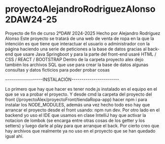 # proyectoAlejandroRodriguezAlonso2DAW24-25
Proyecto de fin de curso 2ºDAW 2024-2025 Hecho por Alejandro Rodríguez Alonso
Este proyecto se tratará de una web de venta de ropa en la que la intención es que tiene que interactuar el usuario o administrador con la página haciendo una serie de peticiones a la base de datos gracias al back-end que usare Java Springboot y para la parte del front-end usaré HTML / CSS / REACT / BOOTSTRAP
Dentro de la carpeta proyecto alex dejo también los archivos SQL que use para crear la base de datos algunas consultas y datos ficticios para poder probar cosas


-------------------INSTALACIÓN------------------------


Lo primero que hay que hacer es tener node.js instalado en el equipo en el que se va a probar el proyecto.
Y desde cmd la carpeta del proyecto del front (/proyectoAlex/proyectoFront/tiendaRopa-app) hacer npm i para instalar los NODE_MODULES,
además una vez hecho todo eso hay que arrancar el proyecto desde el front usando: npm run dev. 
Por otro lado en el backend yo uso el IDE que usamos en clase IntelliJ hay que activar la notacion de lombok (se encarga entre otras cosas de los getter y los setters)
y luego darle al play para que arranque el back.
Por cierto creo que hay archivos que realmente ya no uso en el proyecto que se han quedado igual ahí.
